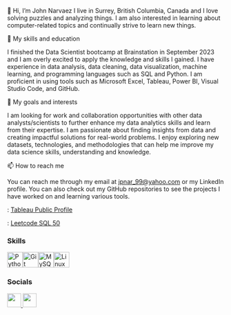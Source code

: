 👋 Hi, I’m John Narvaez
I live in Surrey, British Columbia, Canada and I love solving puzzles and analyzing things. I am also interested in learning about computer-related topics and continually strive to learn new things.

🌱 My skills and education

I finished the Data Scientist bootcamp at Brainstation in September 2023 and I am overly excited to apply the knowledge and skills I gained.
I have experience in data analysis, data cleaning, data visualization, machine learning, and programming languages such as SQL and Python.
I am proficient in using tools such as Microsoft Excel, Tableau, Power BI, Visual Studio Code, and GitHub.

💞️ My goals and interests

I am looking for work and collaboration opportunities with other data analysts/scientists to further enhance my data analytics skills and learn from their expertise.
I am passionate about finding insights from data and creating impactful solutions for real-world problems.
I enjoy exploring new datasets, technologies, and methodologies that can help me improve my data science skills, understanding and knowledge.

📫 How to reach me

You can reach me through my email at jpnar_99@yahoo.com or my LinkedIn profile. 
You can also check out my GitHub repositories to see the projects I have worked on and learning various tools.

: [Tableau Public Profile](https://public.tableau.com/app/profile/john.paolo.narvaez/vizzes)

: [Leetcode SQL 50](https://leetcode.com/studyplan/top-sql-50/)

<!---
Jp1Github/Jp1Github is a ✨ special ✨ repository because its `README.md` (this file) appears on your GitHub profile.
You can click the Preview link to take a look at your changes.
--->

### Skills
<p align="left">
<a href="https://www.python.org/" target="_blank" rel="noreferrer"><img src="https://raw.githubusercontent.com/danielcranney/readme-generator/main/public/icons/skills/python-colored.svg" width="36" height="36" alt="Python" /></a><a href="https://git-scm.com/" target="_blank" rel="noreferrer"><img src="https://raw.githubusercontent.com/danielcranney/readme-generator/main/public/icons/skills/git-colored.svg" width="36" height="36" alt="Git" /></a><a href="https://www.mysql.com/" target="_blank" rel="noreferrer"><img src="https://raw.githubusercontent.com/danielcranney/readme-generator/main/public/icons/skills/mysql-colored.svg" width="36" height="36" alt="MySQL" /></a><a href="https://www.linux.org" target="_blank" rel="noreferrer"><img src="https://raw.githubusercontent.com/danielcranney/readme-generator/main/public/icons/skills/linux-colored.svg" width="36" height="36" alt="Linux" /></a>
</p>

### Socials
<p align="left"> <a href="https://www.github.com/Jp1Github" target="_blank" rel="noreferrer"> <picture> <source media="(prefers-color-scheme: dark)" srcset="https://raw.githubusercontent.com/danielcranney/readme-generator/main/public/icons/socials/github-dark.svg" /> <source media="(prefers-color-scheme: light)" srcset="https://raw.githubusercontent.com/danielcranney/readme-generator/main/public/icons/socials/github.svg" /> <img src="https://raw.githubusercontent.com/danielcranney/readme-generator/main/public/icons/socials/github.svg" width="32" height="32" /> </picture> </a> <a href="https://www.linkedin.com/in/john-narvaez/" target="_blank" rel="noreferrer"> <picture> <source media="(prefers-color-scheme: dark)" srcset="https://raw.githubusercontent.com/danielcranney/readme-generator/main/public/icons/socials/linkedin-dark.svg" /> <source media="(prefers-color-scheme: light)" srcset="https://raw.githubusercontent.com/danielcranney/readme-generator/main/public/icons/socials/linkedin.svg" /> <img src="https://raw.githubusercontent.com/danielcranney/readme-generator/main/public/icons/socials/linkedin.svg" width="32" height="32" /> </picture> </a></p>
